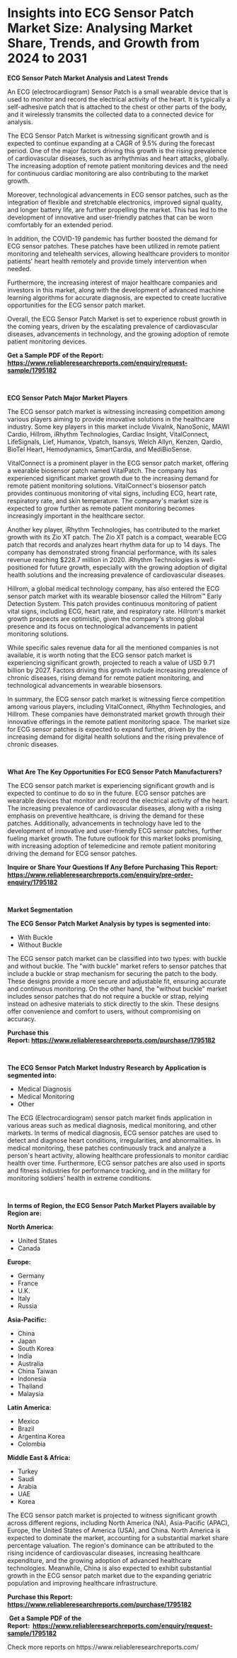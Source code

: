 <p><h1>Insights into ECG Sensor Patch Market Size: Analysing Market Share, Trends, and Growth from 2024 to 2031</h1></p><p><strong>ECG Sensor Patch Market Analysis and Latest Trends</strong></p>
<p><p>An ECG (electrocardiogram) Sensor Patch is a small wearable device that is used to monitor and record the electrical activity of the heart. It is typically a self-adhesive patch that is attached to the chest or other parts of the body, and it wirelessly transmits the collected data to a connected device for analysis.</p><p>The ECG Sensor Patch Market is witnessing significant growth and is expected to continue expanding at a CAGR of 9.5% during the forecast period. One of the major factors driving this growth is the rising prevalence of cardiovascular diseases, such as arrhythmias and heart attacks, globally. The increasing adoption of remote patient monitoring devices and the need for continuous cardiac monitoring are also contributing to the market growth.</p><p>Moreover, technological advancements in ECG sensor patches, such as the integration of flexible and stretchable electronics, improved signal quality, and longer battery life, are further propelling the market. This has led to the development of innovative and user-friendly patches that can be worn comfortably for an extended period.</p><p>In addition, the COVID-19 pandemic has further boosted the demand for ECG sensor patches. These patches have been utilized in remote patient monitoring and telehealth services, allowing healthcare providers to monitor patients' heart health remotely and provide timely intervention when needed.</p><p>Furthermore, the increasing interest of major healthcare companies and investors in this market, along with the development of advanced machine learning algorithms for accurate diagnosis, are expected to create lucrative opportunities for the ECG sensor patch market.</p><p>Overall, the ECG Sensor Patch Market is set to experience robust growth in the coming years, driven by the escalating prevalence of cardiovascular diseases, advancements in technology, and the growing adoption of remote patient monitoring devices.</p></p>
<p><strong>Get a Sample PDF of the Report:&nbsp; <a href="https://www.reliableresearchreports.com/enquiry/request-sample/1795182">https://www.reliableresearchreports.com/enquiry/request-sample/1795182</a></strong></p>
<p>&nbsp;</p>
<p><strong>ECG Sensor Patch Major Market Players</strong></p>
<p><p>The ECG sensor patch market is witnessing increasing competition among various players aiming to provide innovative solutions in the healthcare industry. Some key players in this market include Vivalnk, NanoSonic, MAWI Cardio, Hillrom, iRhythm Technologies, Cardiac Insight, VitalConnect, LifeSignals, Lief, Humanox, Vpatch, Isansys, Welch Allyn, Kenzen, Qardio, BioTel Heart, Hemodynamics, SmartCardia, and MediBioSense.</p><p>VitalConnect is a prominent player in the ECG sensor patch market, offering a wearable biosensor patch named VitalPatch. The company has experienced significant market growth due to the increasing demand for remote patient monitoring solutions. VitalConnect's biosensor patch provides continuous monitoring of vital signs, including ECG, heart rate, respiratory rate, and skin temperature. The company's market size is expected to grow further as remote patient monitoring becomes increasingly important in the healthcare sector.</p><p>Another key player, iRhythm Technologies, has contributed to the market growth with its Zio XT patch. The Zio XT patch is a compact, wearable ECG patch that records and analyzes heart rhythm data for up to 14 days. The company has demonstrated strong financial performance, with its sales revenue reaching $228.7 million in 2020. iRhythm Technologies is well-positioned for future growth, especially with the growing adoption of digital health solutions and the increasing prevalence of cardiovascular diseases.</p><p>Hillrom, a global medical technology company, has also entered the ECG sensor patch market with its wearable biosensor called the Hillrom™ Early Detection System. This patch provides continuous monitoring of patient vital signs, including ECG, heart rate, and respiratory rate. Hillrom's market growth prospects are optimistic, given the company's strong global presence and its focus on technological advancements in patient monitoring solutions.</p><p>While specific sales revenue data for all the mentioned companies is not available, it is worth noting that the ECG sensor patch market is experiencing significant growth, projected to reach a value of USD 9.71 billion by 2027. Factors driving this growth include increasing prevalence of chronic diseases, rising demand for remote patient monitoring, and technological advancements in wearable biosensors.</p><p>In summary, the ECG sensor patch market is witnessing fierce competition among various players, including VitalConnect, iRhythm Technologies, and Hillrom. These companies have demonstrated market growth through their innovative offerings in the remote patient monitoring space. The market size for ECG sensor patches is expected to expand further, driven by the increasing demand for digital health solutions and the rising prevalence of chronic diseases.</p></p>
<p>&nbsp;</p>
<p><strong>What Are The Key Opportunities For ECG Sensor Patch Manufacturers?</strong></p>
<p><p>The ECG sensor patch market is experiencing significant growth and is expected to continue to do so in the future. ECG sensor patches are wearable devices that monitor and record the electrical activity of the heart. The increasing prevalence of cardiovascular diseases, along with a rising emphasis on preventive healthcare, is driving the demand for these patches. Additionally, advancements in technology have led to the development of innovative and user-friendly ECG sensor patches, further fueling market growth. The future outlook for this market looks promising, with increasing adoption of telemedicine and remote patient monitoring driving the demand for ECG sensor patches.</p></p>
<p><strong>Inquire or Share Your Questions If Any Before Purchasing This Report: <a href="https://www.reliableresearchreports.com/enquiry/pre-order-enquiry/1795182">https://www.reliableresearchreports.com/enquiry/pre-order-enquiry/1795182</a></strong></p>
<p>&nbsp;</p>
<p><strong>Market Segmentation</strong></p>
<p><strong>The ECG Sensor Patch Market Analysis by types is segmented into:</strong></p>
<p><ul><li>With Buckle</li><li>Without Buckle</li></ul></p>
<p><p>The ECG sensor patch market can be classified into two types: with buckle and without buckle. The "with buckle" market refers to sensor patches that include a buckle or strap mechanism for securing the patch to the body. These designs provide a more secure and adjustable fit, ensuring accurate and continuous monitoring. On the other hand, the "without buckle" market includes sensor patches that do not require a buckle or strap, relying instead on adhesive materials to stick directly to the skin. These designs offer convenience and comfort to users, without compromising on accuracy.</p></p>
<p><strong>Purchase this Report:&nbsp;<a href="https://www.reliableresearchreports.com/purchase/1795182">https://www.reliableresearchreports.com/purchase/1795182</a></strong></p>
<p>&nbsp;</p>
<p><strong>The ECG Sensor Patch Market Industry Research by Application is segmented into:</strong></p>
<p><ul><li>Medical Diagnosis</li><li>Medical Monitoring</li><li>Other</li></ul></p>
<p><p>The ECG (Electrocardiogram) sensor patch market finds application in various areas such as medical diagnosis, medical monitoring, and other markets. In terms of medical diagnosis, ECG sensor patches are used to detect and diagnose heart conditions, irregularities, and abnormalities. In medical monitoring, these patches continuously track and analyze a person's heart activity, allowing healthcare professionals to monitor cardiac health over time. Furthermore, ECG sensor patches are also used in sports and fitness industries for performance tracking, and in the military for monitoring soldiers' health in extreme conditions.</p></p>
<p>&nbsp;</p>
<p><strong>In terms of Region, the ECG Sensor Patch Market Players available by Region are:</strong></p>
<p>
    <p> <strong> North America: </strong>
        <ul>
            <li>United States</li>
            <li>Canada</li>
        </ul>
        </p> 
    <p> <strong> Europe: </strong>
        <ul>
            <li>Germany</li>
            <li>France</li>
            <li>U.K.</li>
            <li>Italy</li>
            <li>Russia</li>
        </ul>
        </p> 
    <p> <strong> Asia-Pacific: </strong>
        <ul>
            <li>China</li>
            <li>Japan</li>
            <li>South Korea</li>
            <li>India</li>
            <li>Australia</li>
            <li>China Taiwan</li>
            <li>Indonesia</li>
            <li>Thailand</li>
            <li>Malaysia</li>
        </ul>
        </p> 
    <p> <strong> Latin America: </strong>
        <ul>
            <li>Mexico</li>
            <li>Brazil</li>
            <li>Argentina Korea</li>
            <li>Colombia</li>
        </ul>
        </p> 
    <p> <strong> Middle East & Africa: </strong>
        <ul>
            <li>Turkey</li>
            <li>Saudi</li>
            <li>Arabia</li>
            <li>UAE</li>
            <li>Korea</li>
        </ul>
    </p>
    </p>
<p><p>The ECG sensor patch market is projected to witness significant growth across different regions, including North America (NA), Asia-Pacific (APAC), Europe, the United States of America (USA), and China. North America is expected to dominate the market, accounting for a substantial market share percentage valuation. The region's dominance can be attributed to the rising incidence of cardiovascular diseases, increasing healthcare expenditure, and the growing adoption of advanced healthcare technologies. Meanwhile, China is also expected to exhibit substantial growth in the ECG sensor patch market due to the expanding geriatric population and improving healthcare infrastructure.</p></p>
<p><strong>Purchase this Report: <a href="https://www.reliableresearchreports.com/purchase/1795182">https://www.reliableresearchreports.com/purchase/1795182</a></strong></p>
<p>&nbsp;<strong>Get a Sample PDF of the Report:&nbsp;&nbsp;<a href="https://www.reliableresearchreports.com/enquiry/request-sample/1795182">https://www.reliableresearchreports.com/enquiry/request-sample/1795182</a></strong></p>
<p><strong></strong></p>
<p>Check more reports on https://www.reliableresearchreports.com/</p>